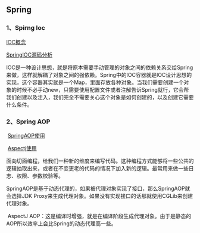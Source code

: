 ## Spring

### 1、Spirng Ioc

[IOC概念](https://www.zhihu.com/question/23277575/answer/169698662)

[SpringIOC源码分析](https://javadoop.com/post/spring-ioc)

​	IOC是一种设计思想，就是将原本需要手动管理的对象之间的依赖关系交给Spring来做，这样就解耦了对象之间的强依赖。Spring中的IOC容器就是IOC设计思想的实现，这个容器其实就是一个Map，里面存放各种对象。当我们需要创建一个对象的时候不必手动new，只需要使用配置文件或者注解告诉Spring就行，它会帮我们创建以及注入，我们完全不需要关心这个对象是如何创建的，以及创建它需要什么条件。

### 2、Spring AOP

​	[SpringAOP使用](https://javadoop.com/post/spring-aop-intro)

​	[Aspectj使用](https://www.javadoop.com/post/aspectj)

​	面向切面编程，给我们一种新的维度来编写代码。这种编程方式能够将一些公共的逻辑抽取出来，或者在不变更老的代码的情况下加入新的逻辑。最常用来做一些日志、权限、参数校验等。

​	SpringAOP是基于动态代理的，如果被代理对象实现了接口，那么SpringAOP就会选择JDK Proxy来生成代理对象。如果没有实现接口的话那就使用CGLib来创建代理对象。

​	AspectJ AOP：这是编译时增强，就是在编译阶段生成代理对象。由于是静态的AOP所以效率上会比Spring的动态代理高一些。